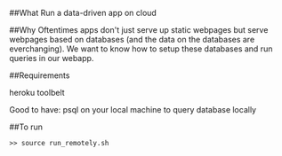##What
Run a data-driven app on cloud

##Why
Oftentimes apps don't just serve up static webpages but serve webpages based on
databases (and the data on the databases are everchanging). We want to know how
to setup these databases and run queries in our webapp.

##Requirements

heroku toolbelt

Good to have: psql on your local machine to query database locally

##To run

    >> source run_remotely.sh
